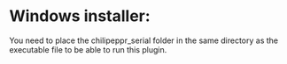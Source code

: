 # Windows installer:
You need to place the chilipeppr_serial folder in the same directory as the executable file to be able to run this plugin.
